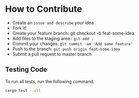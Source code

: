 # How to Contribute

- Create an `issue and describe` your idea
- Fork it!
- Create your feature branch: git checkout -b feat-some-idea
- Add files to the staging area : `git add .`
- Commit your changes: `git commit -am 'Add some feature'`
- Push to the branch: `git push origin feat-some-idea`
- Submit a pull request to master branch

## Testing Code

To run all tests, run the following command.

```sh
cargo test --all
```